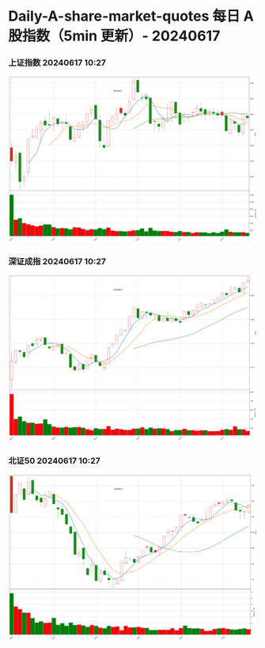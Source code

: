 
# Daily-A-share-market-quotes 每日 A 股指数（5min 更新）- 20240617

### 上证指数 20240617 10:27
![](./fig/2024/6/20240617-sh000001.png)

### 深证成指 20240617 10:27
![](./fig/2024/6/20240617-sz399001.png)

### 北证50 20240617 10:27
![](./fig/2024/6/20240617-bj899050.png)
